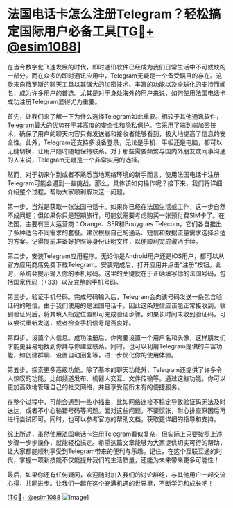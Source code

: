 # 法国电话卡怎么注册Telegram？轻松搞定国际用户必备工具[[TG💪+ @esim1088](https://t.me/s/esim1088)]

在当今数字化飞速发展的时代，即时通讯软件已经成为我们日常生活中不可或缺的一部分。而在众多的即时通讯应用中，Telegram无疑是一个备受瞩目的存在。这款来自俄罗斯的聊天工具以其强大的加密技术、丰富的功能以及全球化的支持而闻名，成为许多用户的首选。尤其是对于身处海外的用户来说，如何使用法国电话卡成功注册Telegram显得尤为重要。

首先，让我们来了解一下为什么选择Telegram如此重要。相较于其他通讯软件，Telegram最大的优势在于其高度的安全性和隐私保护。它采用了端到端加密技术，确保了用户的聊天内容只有发送者和接收者能够看到，极大地提高了信息的安全性。此外，Telegram还支持多设备登录，无论是手机、平板还是电脑，都可以无缝切换，让用户随时随地保持联系。对于那些需要频繁与国内外朋友或同事沟通的人来说，Telegram无疑是一个非常实用的选择。

然而，对于初来乍到或者不熟悉当地网络环境的新手而言，使用法国电话卡注册Telegram可能会遇到一些挑战。那么，具体该如何操作呢？接下来，我们将详细介绍整个过程，帮助大家顺利解决这一问题。

第一步，当然是获取一张法国电话卡。如果你已经在法国生活或工作，这一步自然不成问题；但如果你只是短期旅行，可能就需要考虑购买一张预付费SIM卡了。在法国，主要有三大运营商：Orange、SFR和Bouygues Telecom，它们各自推出了多种适合不同需求的套餐。建议根据自己的通话、短信和数据流量需求选择合适的方案。记得提前准备好护照等身份证明文件，以便顺利完成激活手续。

第二步，安装Telegram应用程序。无论你是Android用户还是iOS用户，都可以从官方应用商店免费下载Telegram。安装完成后，打开应用并点击“注册”按钮。此时，系统会提示输入你的手机号码。这里的关键就在于正确填写你的法国号码，包括国家代码（+33）以及完整的手机号码。

第三步，验证手机号码。完成号码输入后，Telegram会向该号码发送一条包含验证码的短信。由于我们使用的是法国电话卡，因此这条短信应该能正常接收到。收到验证码后，将其填入指定位置即可完成验证步骤。如果长时间未收到验证码，可以尝试重新发送，或者检查手机信号是否良好。

第四步，设置个人信息。成功注册后，你需要设置一个用户名和头像，这样朋友们才能更容易地找到你并与你建立联系。同时，也可以利用Telegram提供的丰富功能，如创建群聊、设置自动回复等，进一步优化你的使用体验。

第五步，探索更多高级功能。除了基本的聊天功能外，Telegram还提供了许多令人惊叹的功能，比如频道发布、机器人交互、文件传输等。通过这些功能，你可以更加高效地管理自己的社交网络，并且享受前所未有的便捷服务。

在整个过程中，可能会遇到一些小插曲，比如网络连接不稳定导致验证码无法及时送达，或者不小心输错号码等问题。面对这些问题，不要慌张，耐心排查原因后再进行尝试即可。同时，也可以参考官方的帮助文档，获取更详细的指导和支持。

综上所述，虽然使用法国电话卡注册Telegram看似复杂，但实际上只要按照上述步骤一步步操作，就能轻松搞定。希望这篇文章能够为大家提供切实可行的帮助，让大家都能顺利享受到Telegram带来的便利与乐趣。记住，在这个互联互通的时代，掌握一项新技能不仅能提升我们的生活质量，还能为未来带来更多可能性！

最后，如果你还有任何疑问，欢迎随时加入我们的讨论群组，与其他用户一起交流心得，共同进步。让我们一起在这个充满机遇的世界里，不断学习和成长吧！

[[TG💪+ @esim1088](https://t.me/s/esim1088) ![Image](https://i.postimg.cc/4NQfJmqS/Snipaste-2025-05-13-00-14-12.png)]